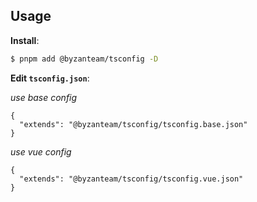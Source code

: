 ## Usage

**Install**:

```bash
$ pnpm add @byzanteam/tsconfig -D
```

**Edit `tsconfig.json`**:

_use base config_

```jsonc
{
  "extends": "@byzanteam/tsconfig/tsconfig.base.json"
}
```

_use vue config_

```jsonc
{
  "extends": "@byzanteam/tsconfig/tsconfig.vue.json"
}
```
